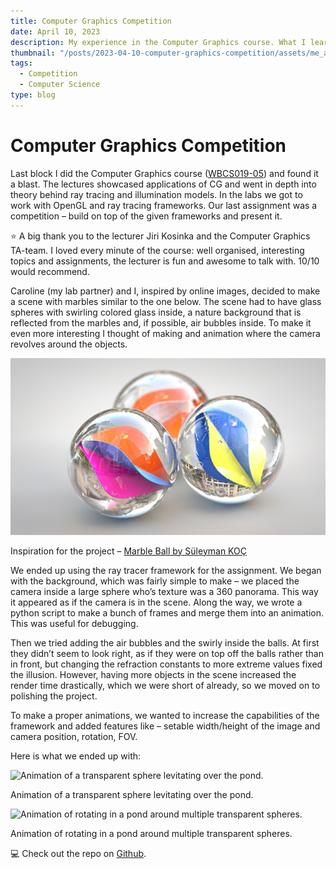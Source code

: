 ```yaml
---
title: Computer Graphics Competition
date: April 10, 2023
description: My experience in the Computer Graphics course. What I learned. My final project. The competition.
thumbnail: "/posts/2023-04-10-computer-graphics-competition/assets/me_and_caroline.jpeg"
tags:
  - Competition
  - Computer Science
type: blog
---
```


# Computer Graphics Competition

Last block I did the Computer Graphics course ([WBCS019-05](https://ocasys.rug.nl/current/catalog/course/WBCS019-05)) and found it a blast. The lectures showcased applications of CG and went in depth into theory behind ray tracing and illumination models. In the labs we got to work with OpenGL and ray tracing frameworks. Our last assignment was a competition – build on top of the given frameworks and present it.

<aside>

⭐ A big thank you to the lecturer Jiri Kosinka and the Computer Graphics TA-team. I loved every minute of the course: well organised, interesting topics and assignments, the lecturer is fun and awesome to talk with. 10/10 would recommend.

</aside>

Caroline (my lab partner) and I, inspired by online images, decided to make a scene with marbles similar to the one below. The scene had to have glass spheres with swirling colored glass inside, a nature background that is reflected from the marbles and, if possible, air bubbles inside. To make it even more interesting I thought of making and animation where the camera revolves around the objects.

![Inspiration for the project – [Marble Ball by Süleyman KOÇ](https://www.behance.net/gallery/12033645/Marble-Ball)](./assets/marbels.png)

Inspiration for the project – [Marble Ball by Süleyman KOÇ](https://www.behance.net/gallery/12033645/Marble-Ball)

We ended up using the ray tracer framework for the assignment. We began with the background, which was fairly simple to make – we placed the camera inside a large sphere who’s texture was a 360 panorama. This way it appeared as if the camera is in the scene. Along the way, we wrote a python script to make a bunch of frames and merge them into an animation. This was useful for debugging.

Then we tried adding the air bubbles and the swirly inside the balls. At first they didn’t seem to look right, as if they were on top off the balls rather than in front, but changing the refraction constants to more extreme values fixed the illusion. However, having more objects in the scene increased the render time drastically, which we were short of already, so we moved on to polishing the project.

To make a proper animations, we wanted to increase the capabilities of the framework and added features like – setable width/height of the image and camera position, rotation, FOV.

Here is what we ended up with:

![Animation of a transparent sphere levitating over the pond.](https://github.com/nomomon/CG-course-project/blob/master/scenes/2_animation/out.gif?raw=true)

Animation of a transparent sphere levitating over the pond.

![Animation of rotating in a pond around multiple transparent spheres.](https://github.com/nomomon/CG-course-project/raw/master/scenes/1_animation/out.gif)

Animation of rotating in a pond around multiple transparent spheres.

<aside>

💻 Check out the repo on [Github](httpshttps://github.com/nomomon/CG-course-project).

</aside>
